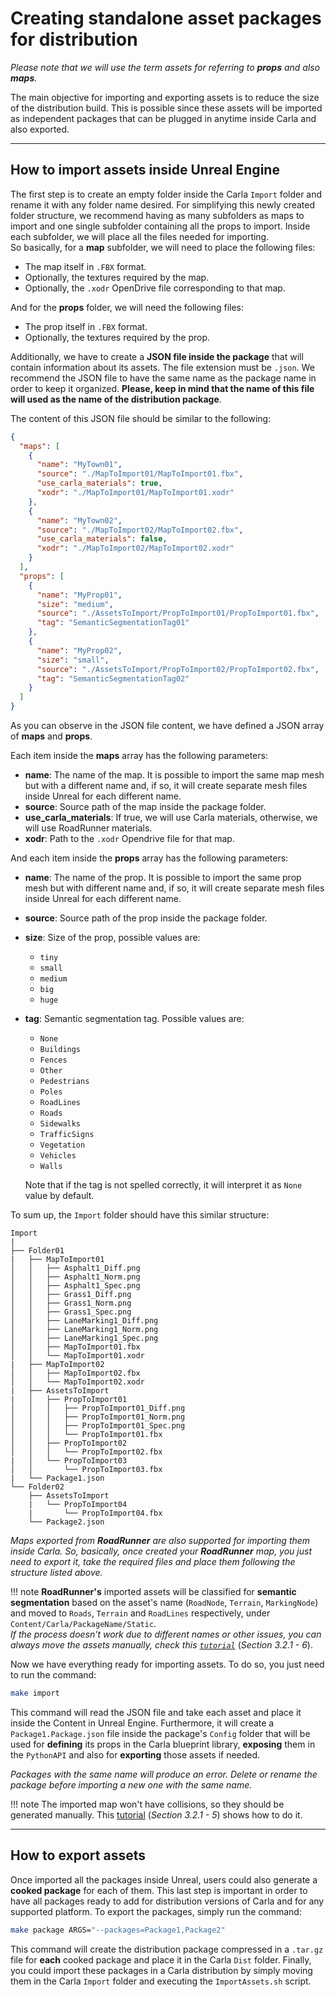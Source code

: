 # Creating standalone asset packages for distribution

*Please note that we will use the term *assets* for referring to **props** and also **maps**.*

The main objective for importing and exporting assets is to reduce the size of
the distribution build. This is possible since these assets will be imported as
independent packages that can be plugged in anytime inside Carla and also exported.

---
## How to import assets inside Unreal Engine

The first step is to create an empty folder inside the Carla `Import` folder and rename it with any
folder name desired. For simplifying this newly created folder structure, we recommend having
as many subfolders as maps to import and one single subfolder containing all the props to import.
Inside each subfolder, we will place all the files needed for importing.<br>
So basically, for a **map** subfolder, we will need to place the following files:

* The map itself in `.FBX` format.
* Optionally, the textures required by the map.
* Optionally, the `.xodr` OpenDrive file corresponding to that map.

And for the **props** folder, we will need the following files:

* The prop itself in `.FBX` format.
* Optionally, the textures required by the prop.

Additionally, we have to create a **JSON file inside the package** that will contain information
about its assets. The file extension must be `.json`. We recommend the JSON file to have the same
name as the package name in order to keep it organized.
**Please, keep in mind that the name of this file will used as the name of the distribution package**.

The content of this JSON file should be similar to the following:

```json
{
  "maps": [
    {
      "name": "MyTown01",
      "source": "./MapToImport01/MapToImport01.fbx",
      "use_carla_materials": true,
      "xodr": "./MapToImport01/MapToImport01.xodr"
    },
    {
      "name": "MyTown02",
      "source": "./MapToImport02/MapToImport02.fbx",
      "use_carla_materials": false,
      "xodr": "./MapToImport02/MapToImport02.xodr"
    }
  ],
  "props": [
    {
      "name": "MyProp01",
      "size": "medium",
      "source": "./AssetsToImport/PropToImport01/PropToImport01.fbx",
      "tag": "SemanticSegmentationTag01"
    },
    {
      "name": "MyProp02",
      "size": "small",
      "source": "./AssetsToImport/PropToImport02/PropToImport02.fbx",
      "tag": "SemanticSegmentationTag02"
    }
  ]
}
```

As you can observe in the JSON file content, we have defined a JSON array of **maps** and **props**.

Each item inside the **maps** array has the following parameters:

* **name**: The name of the map. It is possible to import the same map mesh but with a different
name and, if so, it will create separate mesh files inside Unreal for each different name.
* **source**: Source path of the map inside the package folder.
* **use_carla_materials**: If true, we will use Carla materials, otherwise, we will use RoadRunner materials.
* **xodr**: Path to the `.xodr` Opendrive file for that map.

And each item inside the **props** array has the following parameters:

* **name**: The name of the prop. It is possible to import the same prop mesh but with different
name and, if so, it will create separate mesh files inside Unreal for each different name.
* **source**: Source path of the prop inside the package folder.
* **size**: Size of the prop, possible values are:

    - `tiny`
    - `small`
    - `medium`
    - `big`
    - `huge`

- **tag**: Semantic segmentation tag. Possible values are:

    - `None`
    - `Buildings`
    - `Fences`
    - `Other`
    - `Pedestrians`
    - `Poles`
    - `RoadLines`
    - `Roads`
    - `Sidewalks`
    - `TrafficSigns`
    - `Vegetation`
    - `Vehicles`
    - `Walls`

    Note that if the tag is not spelled correctly, it will interpret it as `None` value by default.

To sum up, the `Import` folder should have this similar structure:

```
Import
|
├── Folder01
|   ├── MapToImport01
│   │   ├── Asphalt1_Diff.png
│   │   ├── Asphalt1_Norm.png
│   │   ├── Asphalt1_Spec.png
│   │   ├── Grass1_Diff.png
│   │   ├── Grass1_Norm.png
│   │   ├── Grass1_Spec.png
│   │   ├── LaneMarking1_Diff.png
│   │   ├── LaneMarking1_Norm.png
│   │   ├── LaneMarking1_Spec.png
│   │   ├── MapToImport01.fbx
│   │   └── MapToImport01.xodr
|   ├── MapToImport02
│   │   ├── MapToImport02.fbx
│   │   └── MapToImport02.xodr
|   ├── AssetsToImport
|   │   ├── PropToImport01
│   │   │   ├── PropToImport01_Diff.png
│   │   │   ├── PropToImport01_Norm.png
│   │   │   ├── PropToImport01_Spec.png
│   │   │   └── PropToImport01.fbx
│   │   ├── PropToImport02
│   │   │   └── PropToImport02.fbx
|   │   └── PropToImport03
│   │       └── PropToImport03.fbx
|   └── Package1.json
└── Folder02
    ├── AssetsToImport
    |   └── PropToImport04
    |       └── PropToImport04.fbx
    └── Package2.json
```

_Maps exported from **RoadRunner** are also supported for importing them inside_
_Carla. So, basically, once created your **RoadRunner** map, you just need to export it, take the_
_required files and place them following the structure listed above._

!!! note
    **RoadRunner's** imported assets will be classified for **semantic segmentation** based on
    the asset's name (`RoadNode`, `Terrain`, `MarkingNode`) and moved to `Roads`, `Terrain`
    and `RoadLines` respectively, under `Content/Carla/PackageName/Static`.<br>
    _If the process doesn't work due to different names or other issues, you can always move the assets_
    _manually, check this [`tutorial`][importtutorial]_ (_Section 3.2.1 - 6_).

[importtutorial]: tuto_A_map_creation.md#32-importing-from-the-files

Now we have everything ready for importing assets. To do so, you just need to run the command:

```sh
make import
```

This command will read the JSON file and take each asset and place it inside the Content
in Unreal Engine. Furthermore, it will create a `Package1.Package.json` file inside the package's
`Config` folder that will be used for **defining** its props in the Carla blueprint library,
**exposing** them in the `PythonAPI` and also for **exporting** those assets if needed.

_Packages with the same name will produce an error. Delete or rename the package before importing_
_a new one with the same name._

!!! note
    The imported map won't have collisions, so they should be generated manually. This
    [tutorial](tuto_A_map_creation.md#3.2-importing-from-the-files) (_Section 3.2.1 - 5_) shows how to do it.


---
## How to export assets

Once imported all the packages inside Unreal, users could also generate a **cooked package**
for each of them. This last step is important in order to have all packages ready to add for
distribution versions of Carla and for any supported platform. To export the packages,
simply run the command:

```sh
make package ARGS="--packages=Package1,Package2"
```

This command will create the distribution package compressed in a `.tar.gz` file for **each**
cooked package and place it in the Carla `Dist` folder. Finally, you could import these packages
in a Carla distribution by simply moving them in the Carla `Import` folder and executing
the `ImportAssets.sh` script.
